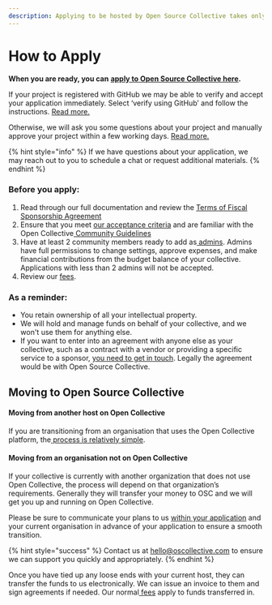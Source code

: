 ```yaml
---
description: Applying to be hosted by Open Source Collective takes only minutes!
---
```


# How to Apply

**When you are ready, you can** [**apply to Open Source Collective here**](https://opencollective.com/create/opensource)**.**

If your project is registered with GitHub we may be able to verify and accept your application immediately. Select ‘verify using GitHub’ and follow the instructions. [Read more. ](github-verification.md)

Otherwise, we will ask you some questions about your project and manually approve your project within a few working days. [Read more.](manual-verification.md)

{% hint style="info" %}
If we have questions about your application, we may reach out to you to schedule a chat or request additional materials.
{% endhint %}

### Before you apply: <a href="#docs-internal-guid-1efb9d19-7fff-f4d5-7123-e4fd0472dab5" id="docs-internal-guid-1efb9d19-7fff-f4d5-7123-e4fd0472dab5"></a>

1. Read through our full documentation and review the [Terms of Fiscal Sponsorship Agreement](https://docs.oscollective.org/legal/terms-of-fiscal-sponsorship)
2. Ensure that you meet [our acceptance criteria](https://docs.oscollective.org/getting-started/acceptance-criteria) and are familiar with the Open Collective[ Community Guidelines](https://docs.opencollective.com/help/about/community-guidelines)
3. Have at least 2 community members ready to add as[ admins](https://docs.opencollective.com/help/collectives/core-contributors). Admins have full permissions to change settings, approve expenses, and make financial contributions from the budget balance of your collective. Applications with less than 2 admins will not be accepted.
4. Review our [fees](https://docs.oscollective.org/getting-started/fees).

### As a reminder:

* You retain ownership of all your intellectual property.
* We will hold and manage funds on behalf of your collective, and we won't use them for anything else.
* If you want to enter into an agreement with anyone else as your collective, such as a contract with a vendor or providing a specific service to a sponsor, [you need to get in touch](https://docs.oscollective.org/legal/contracts-with-third-parties). Legally the agreement would be with Open Source Collective.

## Moving to Open Source Collective

#### Moving from another host on Open Collective

If you are transitioning from an organisation that uses the Open Collective platform, the[ process is relatively simple](https://docs.opencollective.com/help/collectives/change-fiscal-host#what-is-the-process-for-changing-fiscal-hosts).&#x20;

#### Moving from an organisation not on Open Collective

If your collective is currently with another organization that does not use Open Collective, the process will depend on that organization’s requirements. Generally they will transfer your money to OSC and we will get you up and running on Open Collective.

Please be sure to communicate your plans to us [within your application](https://opencollective.com/create/opensource) and your current organisation in advance of your application to ensure a smooth transition.&#x20;

{% hint style="success" %}
Contact us at hello@oscollective.com to ensure we can support you quickly and appropriately.
{% endhint %}

Once you have tied up any loose ends with your current host, they can transfer the funds to us electronically. We can issue an invoice to them and sign agreements if needed. Our normal[ fees](https://docs.oscollective.org/getting-started/fees) apply to funds transferred in.
